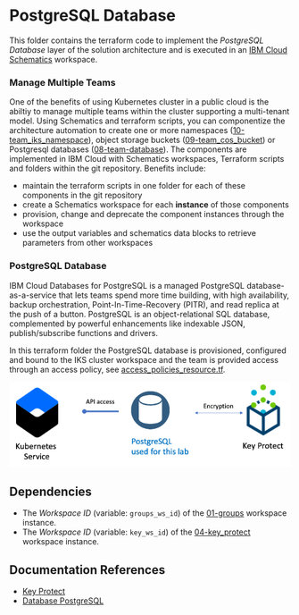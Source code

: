 
# PostgreSQL Database

This folder contains the terraform code to implement the *PostgreSQL Database* layer of the solution architecture and is executed in an [IBM Cloud Schematics](https://cloud.ibm.com/schematics/overview) workspace.

### Manage Multiple Teams

One of the benefits of using Kubernetes cluster in a public cloud is the abiltiy to manage multiple teams within the cluster supporting a multi-tenant model. Using Schematics and terraform scripts, you can componentize the architecture automation to create one or more namespaces ([10-team_iks_namespace](../10-team_iks_namespace)),  object storage buckets ([09-team_cos_bucket](../09-team_cos_bucket)) or Postgresql databases ([08-team-database](../08-team-database)). The components are implemented in IBM Cloud with Schematics workspaces, Terraform scripts and folders within the git repository.  Benefits include: 

- maintain the terraform scripts in one folder for each of these components in the git repository 
- create a Schematics workspace for each **instance** of those components
- provision, change and deprecate the component instances through the workspace
- use the output variables and schematics data blocks to retrieve parameters from other workspaces

### PostgreSQL Database

IBM Cloud Databases for PostgreSQL is a managed PostgreSQL database-as-a-service that lets teams spend more time building, with high availability, backup orchestration, Point-In-Time-Recovery (PITR), and read replica at the push of a button. PostgreSQL is an object-relational SQL database, complemented by powerful enhancements like indexable JSON, publish/subscribe functions and drivers.

In this terraform folder the PostgreSQL database is provisioned, configured and bound to the IKS cluster workspace and the team is provided access through an access policy, see [access_policies_resource.tf](access_policies_resource.tf). 

![database](../images/ex9_db.png)

## Dependencies
-   The *Workspace ID* (variable: `groups_ws_id`) of the [01-groups](../01-groups) workspace instance.
-   The *Workspace ID* (variable: `key_ws_id`) of the [04-key_protect](../04-key_protect) workspace instance.


## Documentation References
-   [Key Protect](https://cloud.ibm.com/docs/key-protect?topic=key-protect-about)
-   [Database PostgreSQL](https://cloud.ibm.com/docs/databases-for-postgresql?topic=cloud-databases-provisioning) 
